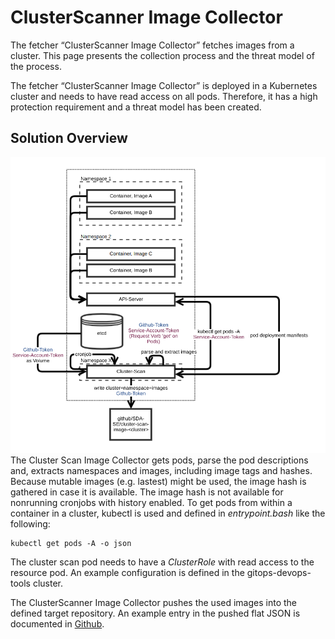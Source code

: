 # ClusterScanner Image Collector
The fetcher “ClusterScanner Image Collector” fetches images from a cluster. This page presents the collection process and the threat model of the process.

The fetcher “ClusterScanner Image Collector” is deployed in a Kubernetes cluster and needs to have read access on all pods. Therefore, it has a high protection requirement and a threat model has been created.

## Solution Overview
![Overview](images/collector.png)
The Cluster Scan Image Collector gets pods, parse the pod descriptions and, extracts namespaces and images, including image tags and hashes. Because mutable images (e.g. lastest) might be used, the image hash is gathered in case it is available. The image hash is not available for nonrunning cronjobs with history enabled. To get pods from within a container in a cluster, kubectl is used and defined in _entrypoint.bash_ like the following:
```
kubectl get pods -A -o json
```

The cluster scan pod needs to have a _ClusterRole_ with  read access to the resource pod. An example configuration is defined in the gitops-devops-tools cluster.

The ClusterScanner Image Collector pushes the used images into the defined target repository. An example entry in the pushed flat JSON is documented in [Github](https://github.com/SDA-SE/cluster-scan-test-images/).

